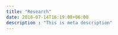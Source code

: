 ```yaml
---
title: "Research"
date: 2018-07-14T16:19:08+06:00
description : "This is meta description"
---
```


